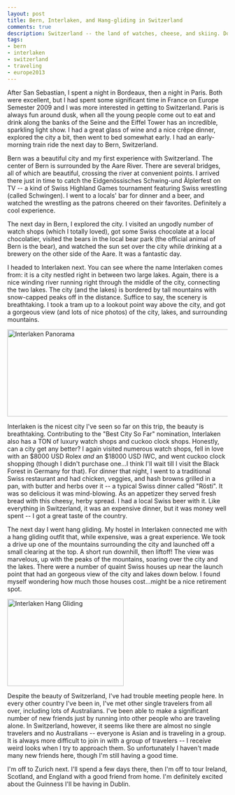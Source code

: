 ```yaml
---
layout: post
title: Bern, Interlaken, and Hang-gliding in Switzerland
comments: true
description: Switzerland -- the land of watches, cheese, and skiing. Don't worry, hang-gliding happens too.
tags:
- bern
- interlaken
- switzerland
- traveling
- europe2013
---
```

After San Sebastian, I spent a night in Bordeaux, then a night in Paris. Both were excellent, but I had spent some significant time in France on Europe Semester 2009 and I was more interested in getting to Switzerland. Paris is always fun around dusk, when all the young people come out to eat and drink along the banks of the Seine and the Eiffel Tower has an incredible, sparkling light show. I had a great glass of wine and a nice crêpe dinner, explored the city a bit, then went to bed somewhat early. I had an early-morning train ride the next day to Bern, Switzerland.

Bern was a beautiful city and my first experience with Switzerland. The center of Bern is surrounded by the Aare River. There are several bridges, all of which are beautiful, crossing the river at convenient points. I arrived there just in time to catch the Eidgenössisches Schwing-und Älplerfest on TV -- a kind of Swiss Highland Games tournament featuring Swiss wrestling (called Schwingen). I went to a locals' bar for dinner and a beer, and watched the wrestling as the patrons cheered on their favorites. Definitely a cool experience.

The next day in Bern, I explored the city. I visited an ungodly number of watch shops (which I totally loved), got some Swiss chocolate at a local chocolatier, visited the bears in the local bear park (the official animal of Bern is the bear), and watched the sun set over the city while drinking at a brewery on the other side of the Aare. It was a fantastic day.

I headed to Interlaken next. You can see where the name Interlaken comes from: it is a city nestled right in between two large lakes. Again, there is a nice winding river running right through the middle of the city, connecting the two lakes. The city (and the lakes) is bordered by tall mountains with snow-capped peaks off in the distance. Suffice to say, the scenery is breathtaking. I took a tram up to a lookout point way above the city, and got a gorgeous view (and lots of nice photos) of the city, lakes, and surrounding mountains.

<a href="{% asset_path full/interlaken_panorama.jpg %}"><img alt="Interlaken Panorama" src="{% asset_path thumb/interlaken_panorama.jpg %}" height="199" width="840" /></a>

Interlaken is the nicest city I've seen so far on this trip, the beauty is breathtaking. Contributing to the "Best City So Far" nomination, Interlaken also has a TON of luxury watch shops and cuckoo clock shops. Honestly, can a city get any better? I again visited numerous watch shops, fell in love with an $8000 USD Rolex _and_ an $18000 USD IWC, and went cuckoo clock shopping (though I didn't purchase one...I think I'll wait till I visit the Black Forest in Germany for that). For dinner that night, I went to a traditional Swiss restaurant and had chicken, veggies, and hash browns grilled in a pan, with butter and herbs over it -- a typical Swiss dinner called "Rösti". It was so delicious it was mind-blowing. As an appetizer they served fresh bread with this cheesy, herby spread. I had a local Swiss beer with it. Like everything in Switzerland, it was an expensive dinner, but it was money well spent -- I got a great taste of the country.

The next day I went hang gliding. My hostel in Interlaken connected me with a hang gliding outfit that, while expensive, was a great experience. We took a drive up one of the mountains surrounding the city and launched off a small clearing at the top. A short run downhill, then liftoff! The view was marvelous, up with the peaks of the mountains, soaring over the city and the lakes. There were a number of quaint Swiss houses up near the launch point that had an gorgeous view of the city and lakes down below. I found myself wondering how much those houses cost...might be a nice retirement spot.

<a href="{% asset_path full/hang_gliding.jpg %}"><img alt="Interlaken Hang Gliding" src="{% asset_path thumb/hang_gliding.jpg %}" height="199" width="266" /></a>

Despite the beauty of Switzerland, I've had trouble meeting people here. In every other country I've been in, I've met other single travelers from all over, including lots of Australians. I've been able to make a significant number of new friends just by running into other people who are traveling alone. In Switzerland, however, it seems like there are almost no single travelers and no Australians -- everyone is Asian and is traveling in a group. It is always more difficult to join in with a group of travelers -- I receive weird looks when I try to approach them. So unfortunately I haven't made many new friends here, though I'm still having a good time.

I'm off to Zurich next. I'll spend a few days there, then I'm off to tour Ireland, Scotland, and England with a good friend from home. I'm definitely excited about the Guinness I'll be having in Dublin.
